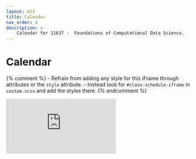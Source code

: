 ```yaml
---
layout: m23
title: Calendar
nav_order: 4
description: >-
    Calendar for 11637 -  Foundations of Computational Data Science.
---
```


# Calendar

{% comment %}
    - Refrain from adding any style for this iFrame through attributes or the `style` attribute.
    - Instead look for `#class-schedule-iframe` in `custom.scss` and add the styles there.
{% endcomment %}

<iframe
    id="class-schedule-iframe"
    src="https://calendar.google.com/calendar/embed?src=c_44316fe6c0ba5b77d642da698381886b6092cfb10f9535c89b6af1f1e21b94ea%40group.calendar.google.com&ctz=America%2FNew_York"
    frameborder="0"
    style="border-width:0"
    scrolling="no">
</iframe>
